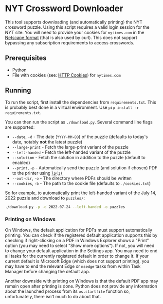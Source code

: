 # NYT Crossword Downloader

This tool supports downloading (and automatically printing) the NYT crossword puzzle. Using
this script requires a valid login session for the NYT site. You will need to provide your
cookies for `nytimes.com` in the [Netscape format][cookie-format] (that is also used by curl).
This does not support bypassing any subscription requirements to access crosswords.

## Prerequisites

- Python
- File with cookies (see: [HTTP Cookies][cookie-format]) for `nytimes.com`

## Running

To run the script, first install the dependencies from `requirements.txt`. This is probably best
done in a virtual environment. Use `pip install -r requirements.txt`.

You can then run the script as `./download.py`. Several command line flags are supported:

- `--date`, `-d` - The date (`YYYY-MM-DD`) of the puzzle (defaults to today's date, notably **not** the latest puzzle)
- `--large-print` - Fetch the large-print variant of the puzzle
- `--left-handed` - Fetch the left-handed variant of the puzzle
- `--solution` - Fetch the solution in addition to the puzzle (default to enabled)
- `--print`, `-p` - Automatically send the puzzle (and solution if chosen) PDF to the printer using [`lp(1)`][lp-man]
- `--out-dir`, `-o` - The directory where PDFs should be written
- `--cookies`, `-b` - The path to the cookie file (defaults to `./cookies.txt`)

So for example, to automatically print the left-handed variant of the July 14, 2022 puzzle and download to `puzzles/`:

```bash
./download.py -p -d 2022-07-24 --left-handed -o puzzles
```

### Printing on Windows

On Windows, the default application for PDFs must support automatically printing. You can check if the registered
default application supports this by checking if right-clicking on a PDF in Windows Explorer shows a "Print" option
(you may need to select "Show more options"). If not, you will need to change your default application in the
Settings app. You may need to end all tasks for the currently registered default in order to change it.  If your
current default is Microsoft Edge (which does not support printing), you may have to end the relevant Edge or `msedge`
tasks from within Task Manager before changing the default app.

Another downside with printing on Windows is that the default PDF app may remain open after printing is done. Python
does not provide any information about the launched process from its `os.startfile` function so, unfortunately, there
isn't much to do about that.

[cookie-format]: https://curl.se/docs/http-cookies.html
[lp-man]: https://man.archlinux.org/man/lp.1.en
